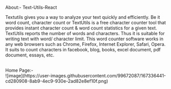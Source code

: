  About:- Text-Utils-React
 <br/>
<p>Textutils gives you a way to analyze your text quickly and efficiently. Be it word count, character count or TextUtils is a free character counter tool that provides instant character count & word count statistics for a given text. TextUtils reports the number of words and characters. Thus it is suitable for writing text with word/ character limit. This word counter software works in any web browsers such as Chrome, Firefox, Internet Explorer, Safari, Opera. It suits to count characters in facebook, blog, books, excel document, pdf document, essays, etc.<p/>
 <br/>
 Home Page:-
 <br/>
![image](https://user-images.githubusercontent.com/99672087/167336441-cd280908-8ab9-4ec9-930e-2ad82e8ef10f.png)

